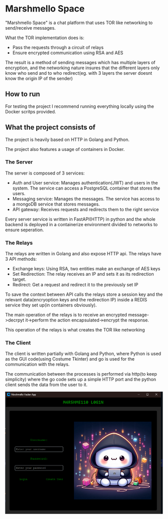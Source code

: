 # Marshmello Space
"Marshmello Space" is a chat platform that uses TOR like networking to send/receive messages.

What the TOR implementation does is:
- Pass the requests through a circuit of relays
- Ensure encrypted communication using RSA and AES

The result is a method of sending messages which has multiple layers of encryption, and the networking nature insures that the different layers only know who send and to who redirect(eg. with 3 layers the server doesnt know the origin IP of the sender)

## How to run
For testing the project I recommend running everything locally using the Docker scritps provided.

## What the project consists of

The project is heavily based on HTTP in Golang and Python. 

The project also features a usage of containers in Docker.

### The Server
The server is composed of 3 services:
- Auth and User service: Manages authentication(JWT) and users in the system. The service can access a PostgreSQL container that stores the users.
- Messaging service: Manages the messages. The service has access to a mongoDB service that stores messages. 
- API gateway: Receives requests and redirects them to the right service

Every server service is written in FastAPI(HTTP) in python and the whole backend is deployed in a containerize environment divided to networks to ensure seperation.

### The Relays
The relays are written in Golang and also expose HTTP api. The relays have 3 API methods:
- Exchange keys: Using RSA, two entities make an exchange of AES keys
- Set Redirection: The relay receives an IP and sets it as its redirection target.
- Redirect: Get a request and redirect it to the previously set IP

To save the context between API calls the relays store a session key and the relevant data(encryoption keys and the redirection IP) inside a REDIS service they set up(in containers obviously).

The main operation of the relays is to receive an encrypted message->decrpyt it->perform the action encapsulated->encrypt the response.

This operation of the relays is what creates the TOR like networking

### The Client
The client is written partially with Golang and Python, where Python is used as the GUI code(using Costume Tkinter) and go is used for the communication with the relays.

The communication between the processes is performed via http(to keep simplicity) where the go code sets up a simple HTTP port and the python client sends the data from the user to it.

![plot](./app/cmd/client/ui/img/screenshot1.png)